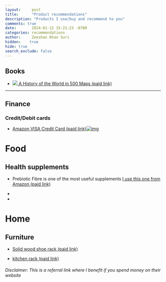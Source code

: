 ```yaml
---
layout:     post
title:      "Product recommendations"
description: "Products I use/buy and recommend to you"
comments: true
date:       2024-01-12 15:21:23 -0700
categories: recommendations 
author:     Zeeshan Khan Suri
hidden:    true
hide: true
search_exclude: false
---
```


## Books

- [![](https://thamesandhudson-965c.kxcdn.com/media/catalog/product/cache/b0707f5ff6c7a6207254d9aeb5b9fcec/9/7/9780500252659_a-history-of-the-world-in-500-maps_packshot4.jpg) A History of the World in 500 Maps (paid link)](https://www.amazon.de/dp/0500252653/ref=cm_sw_r_as_gl_api_gl_i_3V13CW1568EJCGJPHRMW?linkCode=ml2&tag=hivgbil08h-21)


___

## Finance

### Credit/Debit cards


- [Amazon VISA Credit Card (paid link)![img](https://m.media-amazon.com/images/G/03/credit/CBCC/Associates/Associate-LP-Hero-2148x588-Eng.jpg)](https://www.amazon.de/dp/B0CN8XJB15?plattr=AVAFFVB1&linkCode=ll2&tag=hivgbil08h-21&linkId=65825f5790f6476ef10710ea898c1b95&language=de_DE&ref_=as_li_ss_tl)

# Food

## Health supplements

- Prebiotic Fibre is one of the most useful supplements
  [I use this one from Amazon (paid link)](https://amzn.to/3ZeAQ4k)
- 

- 

# Home

## Furniture

- [Solid wood shoe rack (paid link)](https://amzn.to/3ZzZvBX)

- [kitchen rack (paid link)](https://amzn.to/40k9ITd)



###### *Disclaimer: This is a referral link where I benefit if you spend money on their website*
